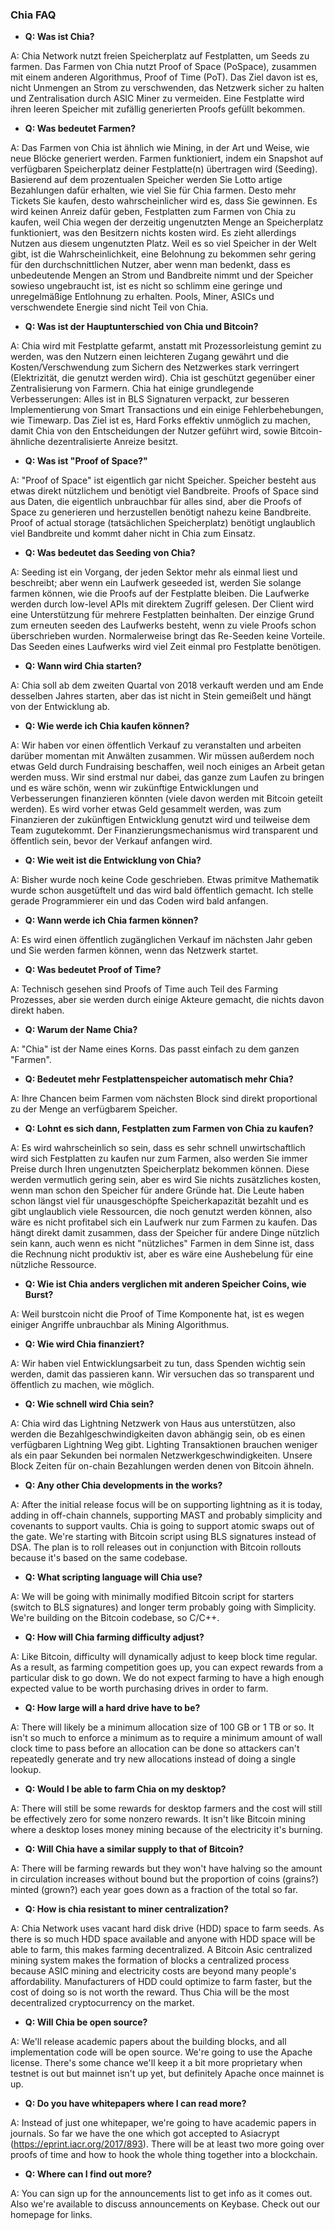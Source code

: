 ### Chia FAQ

+ <b>Q: Was ist Chia?</b>

A: Chia Network nutzt freien Speicherplatz auf Festplatten, um Seeds zu farmen. Das Farmen von Chia nutzt Proof of Space (PoSpace), zusammen mit einem anderen Algorithmus, Proof of Time (PoT). Das Ziel davon ist es, nicht Unmengen an Strom zu verschwenden, das Netzwerk sicher zu halten und Zentralisation durch ASIC Miner zu vermeiden. Eine Festplatte wird ihren leeren Speicher mit zufällig generierten Proofs gefüllt bekommen.



+ <b>Q: Was bedeutet Farmen?</b>

A: Das Farmen von Chia ist ähnlich wie Mining, in der Art und Weise, wie neue Blöcke generiert werden. Farmen funktioniert, indem ein Snapshot auf verfügbaren Speicherplatz deiner Festplatte(n) übertragen wird (Seeding). Basierend auf dem prozentualen Speicher werden Sie Lotto artige Bezahlungen dafür erhalten, wie viel Sie für Chia farmen. Desto mehr Tickets Sie kaufen, desto wahrscheinlicher wird es, dass Sie gewinnen. Es wird keinen Anreiz dafür geben, Festplatten zum Farmen von Chia zu kaufen, weil Chia wegen der derzeitig ungenutzten Menge an Speicherplatz funktioniert, was den Besitzern nichts kosten wird. Es zieht allerdings Nutzen aus diesem ungenutzten Platz. Weil es so viel Speicher in der Welt gibt, ist die Wahrscheinlichkeit, eine Belohnung zu bekommen sehr gering für den durchschnittlichen Nutzer, aber wenn man bedenkt, dass es unbedeutende Mengen an Strom und Bandbreite nimmt und der Speicher sowieso ungebraucht ist, ist es nicht so schlimm eine geringe und unregelmäßige Entlohnung zu erhalten. Pools, Miner, ASICs und verschwendete Energie sind nicht Teil von Chia.



+ <b>Q: Was ist der Hauptunterschied von Chia und Bitcoin?</b>

A: Chia wird mit Festplatte gefarmt, anstatt mit Prozessorleistung gemint zu werden, was den Nutzern einen leichteren Zugang gewährt und die Kosten/Verschwendung zum Sichern des Netzwerkes stark verringert (Elektrizität, die genutzt werden wird). Chia ist geschützt gegenüber einer Zentralisierung von Farmern. Chia hat einige grundlegende Verbesserungen: Alles ist in BLS Signaturen verpackt, zur besseren Implementierung von Smart Transactions und ein einige Fehlerbehebungen, wie Timewarp. Das Ziel ist es, Hard Forks effektiv unmöglich zu machen, damit  Chia von den Entscheidungen der Nutzer geführt wird, sowie Bitcoin-ähnliche dezentralisierte Anreize besitzt.



+ <b>Q: Was ist "Proof of Space?"</b>

A: "Proof of Space" ist eigentlich gar nicht Speicher. Speicher besteht aus etwas direkt nützlichem und benötigt viel Bandbreite. Proofs of Space sind aus Daten, die eigentlich unbrauchbar für alles sind, aber die Proofs of Space zu generieren und herzustellen benötigt nahezu keine Bandbreite. Proof of actual storage (tatsächlichen Speicherplatz) benötigt unglaublich viel Bandbreite und kommt daher nicht in Chia zum Einsatz.



+ <b>Q: Was bedeutet das Seeding von Chia?</b>

A: Seeding ist ein Vorgang, der jeden Sektor mehr als einmal liest und beschreibt; aber wenn ein Laufwerk geseeded ist, werden Sie solange farmen können, wie die Proofs auf der Festplatte bleiben. Die Laufwerke werden durch low-level APIs mit direktem Zugriff gelesen. Der Client wird eine Unterstützung für mehrere Festplatten beinhalten. Der einzige Grund zum erneuten seeden des Laufwerks besteht, wenn zu viele Proofs schon überschrieben wurden. Normalerweise bringt das Re-Seeden keine Vorteile. Das Seeden eines Laufwerks wird viel Zeit einmal pro Festplatte benötigen.


+ <b>Q: Wann wird Chia starten?</b>

A: Chia soll ab dem zweiten Quartal von 2018 verkauft werden und am Ende desselben Jahres starten, aber das ist nicht in Stein gemeißelt und hängt von der Entwicklung ab.


+ <b>Q: Wie werde ich Chia kaufen können?</b>

A: Wir haben vor einen öffentlich Verkauf zu veranstalten und arbeiten darüber momentan mit Anwälten zusammen. Wir müssen außerdem noch etwas Geld durch Fundraising beschaffen, weil noch einiges an Arbeit getan werden muss. Wir sind erstmal nur dabei, das ganze zum Laufen zu bringen und es wäre schön, wenn wir zukünftige Entwicklungen und Verbesserungen finanzieren könnten (viele davon werden mit Bitcoin geteilt werden). Es wird vorher etwas Geld gesammelt werden, was zum Finanzieren der zukünftigen Entwicklung genutzt wird und teilweise dem Team zugutekommt. Der Finanzierungsmechanismus wird transparent und öffentlich sein, bevor der Verkauf anfangen wird.



+ <b>Q: Wie weit ist die Entwicklung von Chia?</b>

A: Bisher wurde noch keine Code geschrieben. Etwas primitve Mathematik wurde schon ausgetüftelt und das wird bald öffentlich gemacht. Ich stelle gerade Programmierer ein und das Coden wird bald anfangen.



+ <b>Q: Wann werde ich Chia farmen können?</b>

A: Es wird einen öffentlich zugänglichen Verkauf im nächsten Jahr geben und Sie werden farmen können, wenn das Netzwerk startet.



+ <b>Q: Was bedeutet Proof of Time?</b>

A: Technisch gesehen sind Proofs of Time auch Teil des Farming Prozesses, aber sie werden durch einige Akteure gemacht, die nichts davon direkt haben.


+ <b>Q: Warum der Name Chia?</b>

A: "Chia" ist der Name eines Korns. Das passt einfach zu dem ganzen "Farmen".



+ <b>Q: Bedeutet mehr Festplattenspeicher automatisch mehr Chia?</b>

A: Ihre Chancen beim Farmen vom nächsten Block sind direkt proportional zu der Menge an verfügbarem Speicher.



+ <b>Q: Lohnt es sich dann, Festplatten zum Farmen von Chia zu kaufen?</b>

A: Es wird wahrscheinlich so sein, dass es sehr schnell unwirtschaftlich wird sich Festplatten zu kaufen nur zum Farmen, also werden Sie immer Preise durch Ihren ungenutzten Speicherplatz bekommen können. Diese werden vermutlich gering sein, aber es wird Sie nichts zusätzliches kosten, wenn man schon den Speicher für andere Gründe hat. Die Leute haben schon längst viel für unausgeschöpfte Speicherkapazität bezahlt und es gibt unglaublich viele Ressourcen, die noch genutzt werden können, also wäre es nicht profitabel sich ein Laufwerk nur zum Farmen zu kaufen. Das hängt direkt damit zusammen, dass der Speicher für andere Dinge nützlich sein kann, auch wenn es nicht "nützliches" Farmen in dem Sinne ist, dass die Rechnung nicht produktiv ist, aber es wäre eine Aushebelung für eine nützliche Ressource.

+ <b>Q: Wie ist Chia anders verglichen mit anderen Speicher Coins, wie Burst?</b>

A: Weil burstcoin nicht die Proof of Time Komponente hat, ist es wegen einiger Angriffe unbrauchbar als Mining Algorithmus.



+ <b>Q: Wie wird Chia finanziert?</b>

A: Wir haben viel Entwicklungsarbeit zu tun, dass Spenden wichtig sein werden, damit das passieren kann. Wir versuchen das so transparent und öffentlich zu machen, wie möglich.



+ <b>Q: Wie schnell wird Chia sein?</b>

A: Chia wird das Lightning Netzwerk von Haus aus unterstützen, also werden die Bezahlgeschwindigkeiten davon abhängig sein, ob es einen verfügbaren Lightning Weg gibt. Lighting Transaktionen brauchen weniger als ein paar Sekunden bei normalen Netzwerkgeschwindigkeiten. Unsere Block Zeiten für on-chain Bezahlungen werden denen von Bitcoin ähneln.



+ <b>Q: Any other Chia developments in the works?</b>

A: After the initial release focus will be on supporting lightning as it is today, adding in off-chain channels, supporting MAST and probably simplicity and covenants to support vaults. Chia is going to support atomic swaps out of the gate. We're starting with Bitcoin script using BLS signatures instead of DSA. The plan is to roll releases out in conjunction with Bitcoin rollouts because it's based on the same codebase.



+ <b>Q: What scripting language will Chia use?</b>

A: We will be going with minimally modified Bitcoin script for starters (switch to BLS signatures) and longer term probably going with Simplicity. We're building on the Bitcoin codebase, so C/C++.



+ <b>Q: How will Chia farming difficulty adjust?</b>

A: Like Bitcoin, difficulty will dynamically adjust to keep block time regular. As a result, as farming competition goes up, you can expect rewards from a particular disk to go down. We do not expect farming to have a high enough expected value to be worth purchasing drives in order to farm.



+ <b>Q: How large will a hard drive have to be?</b>

A: There will likely be a minimum allocation size of 100 GB or 1 TB or so. It isn't so much to enforce a minimum as to require a minimum amount of wall clock time to pass before an allocation can be done so attackers can't repeatedly generate and try new allocations instead of doing a single lookup.



+ <b>Q: Would I be able to farm Chia on my desktop?</b>

A: There will still be some rewards for desktop farmers and the cost will still be effectively zero for some nonzero rewards. It isn't like Bitcoin mining where a desktop loses money mining because of the electricity it's burning.



+ <b>Q: Will Chia have a similar supply to that of Bitcoin?</b>

A: There will be farming rewards but they won't have halving so the amount in circulation increases without bound but the proportion of coins (grains?) minted (grown?) each year goes down as a fraction of the total so far.



+ <b>Q: How is chia resistant to miner centralization?</b>

A: Chia Network uses vacant hard disk drive (HDD) space to farm seeds. As there is so much HDD space available and anyone with HDD space will be able to farm, this makes farming decentralized. A Bitcoin Asic centralized mining system makes the formation of blocks a centralized process because ASIC mining and electricity costs are beyond many people's affordability. Manufacturers of HDD could optimize to farm faster, but the cost of doing so is not worth the reward. Thus Chia will be the most decentralized cryptocurrency on the market.



+ <b>Q: Will Chia be open source?</b>

A: We'll release academic papers about the building blocks, and all implementation code will be open source. We're going to use the Apache license. There's some chance we'll keep it a bit more proprietary when testnet is out but mainnet isn't up yet, but definitely Apache once mainnet is up.



+ <b>Q: Do you have whitepapers where I can read more?</b>

A: Instead of just one whitepaper, we're going to have academic papers in journals. So far we have the one which got accepted to Asiacrypt (https://eprint.iacr.org/2017/893). There will be at least two more going over proofs of time and how to hook the whole thing together into a blockchain.



+ <b>Q: Where can I find out more?</b>

A: You can sign up for the announcements list to get info as it comes out. Also we're available to discuss announcements on Keybase. Check out our homepage for links.

